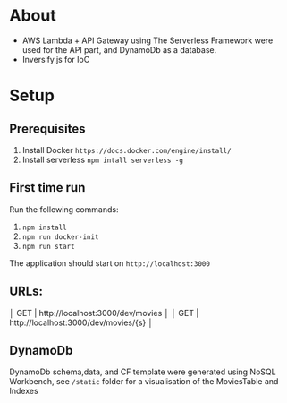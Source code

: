 # About
* AWS Lambda + API Gateway using The Serverless Framework were used for the API part, and DynamoDb as a database.
* Inversify.js for IoC

# Setup
## Prerequisites
1) Install Docker `https://docs.docker.com/engine/install/`
2) Install serverless `npm intall serverless -g`

## First time run

Run the following commands:
1) `npm install`
2) `npm run docker-init`
3) `npm run start`

The application should start on `http://localhost:3000`

## URLs:

│ GET | http://localhost:3000/dev/movies     │
│ GET | http://localhost:3000/dev/movies/{s} │      


## DynamoDb
DynamoDb schema,data, and CF template were generated using NoSQL Workbench, see `/static` folder for a visualisation of the MoviesTable and Indexes
